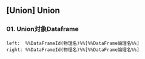 ## [Union] Union

### 01. Union対象Dataframe

    left:  %%DataFrameId(物理名)%%[%%DataFrame論理名%%]
    right: %%DataFrameId(物理名)%%[%%DataFrame論理名%%]

